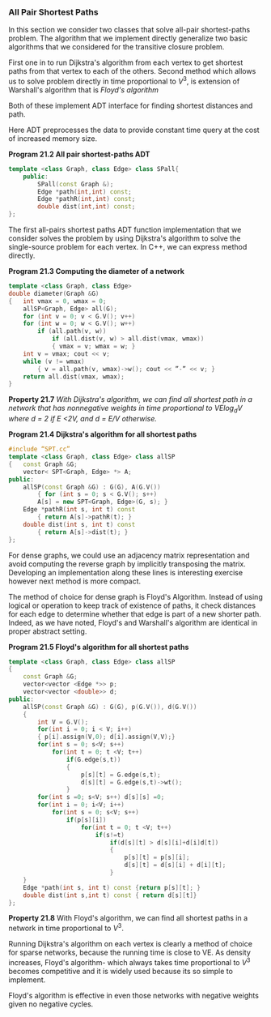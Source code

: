 ### All Pair Shortest Paths

In this section we consider two classes that solve all-pair shortest-paths problem. The algorithm that we implement directly generalize two basic algorithms that we considered for the transitive closure problem.

First one in to run Dijkstra's algorithm from each vertex to get shortest paths from that vertex to each of the others. Second method which allows us to solve problem directly in time proportional to $V^3$, is extension of Warshall's algorithm that is *Floyd's algorithm*

Both of these implement ADT interface for finding shortest distances and path.

Here ADT preprocesses the data to provide constant time query at the cost of increased memory size.

**Program 21.2 All pair shortest-paths ADT**

````c++
template <class Graph, class Edge> class SPall{
    public:
    	SPall(const Graph &);
    	Edge *path(int,int) const;
    	Edge *pathR(int,int) const;
    	double dist(int,int) const;
};
````

The first all-pairs shortest paths ADT function implementation that we consider solves the problem by using Dijkstra's algorithm to solve the single-source problem for each vertex. In C++, we can express method directly.

**Program 21.3 Computing the diameter of a network**

````c++
template <class Graph, class Edge>
double diameter(Graph &G)
{ 	int vmax = 0, wmax = 0;
    allSP<Graph, Edge> all(G);
	for (int v = 0; v < G.V(); v++)
	for (int w = 0; w < G.V(); w++)
		if (all.path(v, w))
			if (all.dist(v, w) > all.dist(vmax, wmax))
			{ vmax = v; wmax = w; }
	int v = vmax; cout << v;
	while (v != wmax)
		{ v = all.path(v, wmax)->w(); cout << ”-” << v; }
	return all.dist(vmax, wmax);
}
````

**Property 21.7** *With Dijkstra's algorithm, we can find all shortest path in a network that has nonnegative weights in time proportional to $VE \log_d V$  where d = 2 if E <2V, and d = E/V otherwise.*

**Program 21.4 Dijkstra's algorithm for all shortest paths**

````c++
#include “SPT.cc”
template <class Graph, class Edge> class allSP
{ 	const Graph &G;
	vector< SPT<Graph, Edge> *> A;
public:
	allSP(const Graph &G) : G(G), A(G.V())
		{ for (int s = 0; s < G.V(); s++)
		A[s] = new SPT<Graph, Edge>(G, s); }
	Edge *pathR(int s, int t) const
		{ return A[s]->pathR(t); }
	double dist(int s, int t) const
		{ return A[s]->dist(t); }
};
````

For dense graphs, we could use an adjacency matrix representation and avoid computing the reverse graph by implicitly transposing the matrix. Developing an implementation along these lines is interesting exercise however next method is more compact.

The method of choice for dense graph is Floyd's Algorithm. Instead of using logical or operation to keep track of existence of paths, it check distances for each edge to determine whether that edge is part of a new shorter path. Indeed, as we have noted, Floyd's and Warshall's algorithm are identical in proper abstract setting. 

**Program 21.5 Floyd's algorithm for all shortest paths**

````c++
template <class Graph, class Edge> class allSP
{
    const Graph &G;
    vector<vector <Edge *>> p;
    vector<vector <double>> d;
public:
    allSP(const Graph &G) : G(G), p(G.V()), d(G.V())
    {
        int V = G.V();
        for(int i = 0; i < V; i++)
        { p[i].assign(V,0); d[i].assign(V,V);}
        for(int s = 0; s<V; s++)
            for(int t = 0; t <V; t++)
                if(G.edge(s,t))
                {
                    p[s][t] = G.edge(s,t);
                    d[s][t] = G.edge(s,t)->wt();
                }
        for(int s =0; s<V; s++) d[s][s] =0;
        for(int i = 0; i<V; i++)
            for(int s = 0; s<V; s++)
                if(p[s][i])
                    for(int t = 0; t <V; t++)
                        if(s!=t)
                            if(d[s][t] > d[s][i]+d[i]d[t])
                            {
                                p[s][t] = p[s][i];
                                d[s][t] = d[s][i] + d[i][t];
                            }
    }
    Edge *path(int s, int t) const {return p[s][t]; }
    double dist(int s,int t) const { return d[s][t]}
};
````

**Property 21.8** With Floyd's algorithm, we can find all shortest paths in a network in time proportional to $V^3$.

Running Dijkstra's algorithm on each vertex is clearly a method of choice for sparse networks, because the running time is close to VE. As density increases, Floyd's algorithm- which always takes time proportional to $V^3$ becomes competitive and it is widely used because its so simple to implement.

Floyd's algorithm is effective in even those networks with negative weights given no negative cycles.

